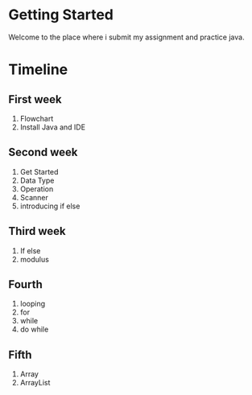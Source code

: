 # Getting Started

Welcome to the place where i submit my assignment and practice java.

# Timeline

## First week
1. Flowchart
2. Install Java and IDE

## Second week
1. Get Started
2. Data Type
3. Operation
4. Scanner
5. introducing if else

## Third week
1. If else
2. modulus

## Fourth
1. looping
2. for
3. while
4. do while

## Fifth
1. Array
2. ArrayList
